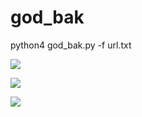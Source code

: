 # god_bak
python4  god_bak.py -f url.txt

![](https://files.mdnice.com/user/26869/a68b3969-9000-4623-999b-5a1d646dd354.png)

![](https://files.mdnice.com/user/26869/e5d7bdad-5683-47d0-b85f-a5939f5d348d.png)

![](https://files.mdnice.com/user/26869/d7c9bea7-3cb5-4e48-9a69-dc2225e28ae4.png)
